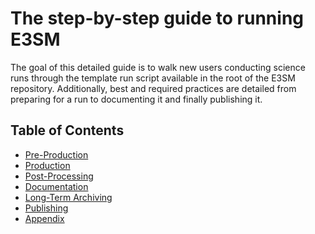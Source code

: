 # The step-by-step guide to running E3SM

The goal of this detailed guide is to walk new users conducting science runs through the template run script available in the root of the E3SM repository.
Additionally, best and required practices are detailed from preparing for a run to documenting it and finally publishing it.

## Table of Contents

- [Pre-Production](guide-prior-to-production.md)
- [Production](guide-production.md)
- [Post-Processing](guide-post-processing.md)
- [Documentation](guide-documenting.md)
- [Long-Term Archiving](guide-long-term-archiving.md)
- [Publishing](guide-publishing.md)
- [Appendix](guide-appendix.md)
